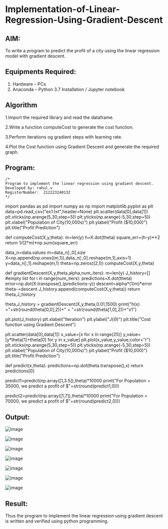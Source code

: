# Implementation-of-Linear-Regression-Using-Gradient-Descent

## AIM:
To write a program to predict the profit of a city using the linear regression model with gradient descent.

## Equipments Required:
1. Hardware – PCs
2. Anaconda – Python 3.7 Installation / Jupyter notebook

## Algorithm
1.Import the required library and read the dataframe.

2.Write a function computeCost to generate the cost function.

3.Perform iterations og gradient steps with learning rate.

4.Plot the Cost function using Gradient Descent and generate the required graph.
## Program:
```
/*
Program to implement the linear regression using gradient descent.
Developed by: rahul.v
RegisterNumber:  212223240132
*/
```
import pandas as pd
import numpy as np
import matplotlib.pyplot as plt
data=pd.read_csv("ex1.txt",header=None)
plt.scatter(data[0],data[1])
plt.xticks(np.arange(5,30,step=5))
plt.yticks(np.arange(-5,30,step=5))
plt.xlabel("Population of City(10,000s)")
plt.ylabel("Profit ($10,000)")
plt.title("Profit Prediction")

def computeCost(X,y,theta):
    m=len(y) 
    h=X.dot(theta) 
    square_err=(h-y)**2
    return 1/(2*m)*np.sum(square_err) 

data_n=data.values
m=data_n[:,0].size
X=np.append(np.ones((m,1)),data_n[:,0].reshape(m,1),axis=1)
y=data_n[:,1].reshape(m,1)
theta=np.zeros((2,1))
computeCost(X,y,theta) 

def gradientDescent(X,y,theta,alpha,num_iters):
    m=len(y)
    J_history=[] #empty list
    for i in range(num_iters):
        predictions=X.dot(theta)
        error=np.dot(X.transpose(),(predictions-y))
        descent=alpha*(1/m)*error
        theta-=descent
        J_history.append(computeCost(X,y,theta))
    return theta,J_history

theta,J_history = gradientDescent(X,y,theta,0.01,1500)
print("h(x) ="+str(round(theta[0,0],2))+" + "+str(round(theta[1,0],2))+"x1")

plt.plot(J_history)
plt.xlabel("Iteration")
plt.ylabel("$J(\Theta)$")
plt.title("Cost function using Gradient Descent")

plt.scatter(data[0],data[1])
x_value=[x for x in range(25)]
y_value=[y*theta[1]+theta[0] for y in x_value]
plt.plot(x_value,y_value,color="r")
plt.xticks(np.arange(5,30,step=5))
plt.yticks(np.arange(-5,30,step=5))
plt.xlabel("Population of City(10,000s)")
plt.ylabel("Profit ($10,000)")
plt.title("Profit Prediction")

def predict(x,theta):
    predictions=np.dot(theta.transpose(),x)
    return predictions[0]

predict1=predict(np.array([1,3.5]),theta)*10000
print("For Population = 35000, we predict a profit of $"+str(round(predict1,0)))

predict2=predict(np.array([1,7]),theta)*10000
print("For Population = 70000, we predict a profit of $"+str(round(predict2,0)))


## Output:
![image](https://github.com/Rahulv2005/Implementation-of-Linear-Regression-Using-Gradient-Descent/assets/152600335/98f50f29-1f5d-4290-9bed-6484c0df9f5a)

![image](https://github.com/Rahulv2005/Implementation-of-Linear-Regression-Using-Gradient-Descent/assets/152600335/1d67a328-a342-4a3d-bad7-8b1280f5e2ee)

![image](https://github.com/Rahulv2005/Implementation-of-Linear-Regression-Using-Gradient-Descent/assets/152600335/40561cfe-cd24-4374-91b0-fadcc7e96b2f)


![image](https://github.com/Rahulv2005/Implementation-of-Linear-Regression-Using-Gradient-Descent/assets/152600335/e62ee2ff-501d-43fc-9d88-6fed953883d0)


![image](https://github.com/Rahulv2005/Implementation-of-Linear-Regression-Using-Gradient-Descent/assets/152600335/a2e439f4-b3ad-43a3-97e6-6f26ff1505d9)


![image](https://github.com/Rahulv2005/Implementation-of-Linear-Regression-Using-Gradient-Descent/assets/152600335/ade5f5cb-cd8e-4504-b1c1-a8d0762587d2)

![image](https://github.com/Rahulv2005/Implementation-of-Linear-Regression-Using-Gradient-Descent/assets/152600335/8749e5da-2e63-4dd3-939a-b6c3c565fe7e)

## Result:
Thus the program to implement the linear regression using gradient descent is written and verified using python programming.
